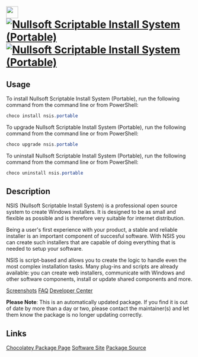 ﻿# <img src="https://cdn.jsdelivr.net/gh/mkevenaar/chocolatey-packages@047dcebf11a3a9a89dabcbebe2d091111382a619/icons/nsis.png" width="32" height="32"/> [![Nullsoft Scriptable Install System (Portable)](https://img.shields.io/chocolatey/v/nsis.portable.svg?label=Nullsoft+Scriptable+Install+System+(Portable))](https://chocolatey.org/packages/nsis.portable) [![Nullsoft Scriptable Install System (Portable)](https://img.shields.io/chocolatey/dt/nsis.portable.svg)](https://chocolatey.org/packages/nsis.portable)

## Usage
To install Nullsoft Scriptable Install System (Portable), run the following command from the command line or from PowerShell:
```powershell
choco install nsis.portable
```

To upgrade Nullsoft Scriptable Install System (Portable), run the following command from the command line or from PowerShell:
```powershell
choco upgrade nsis.portable
```

To uninstall Nullsoft Scriptable Install System (Portable), run the following command from the command line or from PowerShell:
```powershell
choco uninstall nsis.portable
```

## Description

NSIS (Nullsoft Scriptable Install System) is a professional open source system to create Windows installers. It is designed to be as small and flexible as possible and is therefore very suitable for internet distribution.

Being a user's first experience with your product, a stable and reliable installer is an important component of succesful software. With NSIS you can create such installers that are capable of doing everything that is needed to setup your software.

NSIS is script-based and allows you to create the logic to handle even the most complex installation tasks. Many plug-ins and scripts are already available: you can create web installers, communicate with Windows and other software components, install or update shared components and more.

[Screenshots](http://nsis.sourceforge.net/Screenshots)
[FAQ](http://nsis.sourceforge.net/FAQ)
[Developer Center](http://nsis.sourceforge.net/Developer_Center)

**Please Note**: This is an automatically updated package. If you find it is
out of date by more than a day or two, please contact the maintainer(s) and
let them know the package is no longer updating correctly.


## Links
[Chocolatey Package Page](https://chocolatey.org/packages/nsis.portable)
[Software Site](http://nsis.sourceforge.net/)
[Package Source](https://github.com/mkevenaar/chocolatey-packages/tree/master/automatic/nsis.portable)


